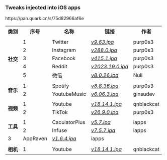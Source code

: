 ### Tweaks injected into iOS apps

<table>
    <tr> <th> 类别 </th> <th> 序号 </th> <th> 名称 </th> <th> 链接 </th> <th> 作者 </th> </tr>
	<tr>
		<td colspan="5">  </td>
    </tr>
	<tr>
		<td rowspan="5"><strong>社交</strong></td>
		<td > 1 </td> <td > Twitter </td> <td ><a href="https://github.com/purp0s3/Tweaked-iOS-Apps/releases"><em>v9.63.ipa</em></a> </td><td>purp0s3</td>
    </tr>
    <tr>
		<td > 2 </td> <td > Instagram </td> <td ><a href="https://github.com/purp0s3/Tweaked-iOS-Apps/releases"><em>v288.0.ipa</em></a> </td><td>purp0s3</td>
    </tr>
	<tr>
		<td > 3 </td> <td > Facebook </td> <td ><a href="https://github.com/purp0s3/Tweaked-iOS-Apps/releases/tag/19.may.23"><em>v415.1.ipa</em></a> </td><td>purp0s3</td>
    </tr>
	<tr>
		<td > 4 </td> <td > Reddit </td> <td ><a href="https://github.com/purp0s3/Tweaked-iOS-Apps/releases/download/19.may.23/Reddit2023.19.0_RedditFilter1.1.1.ipa"><em>v2023.19.0.ipa</em></a> </td><td>purp0s3</td>
    </tr>
	<tr>
		<td > 5 </td> <td > 微信 </td> <td ><a href="https://pan.quark.cn/s/d787a51cc981"><em>v8.0.26.ipa</em></a> </td><td>Null</td>
    </tr>
	<tr>
		<td colspan="5">  </td>
    </tr>
	<tr>
		<td rowspan="2"><strong>音乐</strong></td>
		<td > 1 </td> <td > Spotify </td> <td ><a href="https://github.com/purp0s3/Tweaked-iOS-Apps/releases/tag/19.may.23"><em>v8.8.36.ipa</em></a> </td><td>purp0s3</td>
    </tr>
	<tr>
	<td > 2 </td> <td > YoutubeMusic </td> <td ><a href="https://github.com/ginsudev/YTMusicUltimate/releases/download/v1.4.1/YTMusicUltimate_v1.4.1_YTM6.06.3.ipa"><em>v6.06.3.ipa</em></a> </td><td>ginsudev</td>
    </tr>
	<tr>
		<td colspan="5">  </td>
    </tr>
	<tr>
		<td rowspan="2"><strong>视频</strong></td>
	<td > 1 </td> <td > Youtube </td> <td ><a href="https://github.com/qnblackcat/uYouPlus/releases/download/v18.14.1-3.0/uYouPlus_18.14.1_3.0.ipa"><em>v18.14.1.ipa</em></a> </td><td>qnblackcat</td>
    </tr>
    <tr>
	<td >2 </td> <td > TikTok </td> <td ><a href="https://github.com/purp0s3/Tweaked-iOS-Apps/releases/download/30.jan.23/TikTok26.9.0_DLTikTok1.9.3.ipa"><em>v26.9.0.ipa</em></a> </td><td>purp0s3</td>
    </tr>
    <tr>
		<td colspan="5">  </td>
    </tr>
    <tr>
		<td rowspan="3"><strong>工具</strong></td>
	<td > 1 </td> <td > CaculatorPlus </td> <td ><a href="https://pan.quark.cn/s/ada5acd2cca5"><em>v5.7.ipa</em></a> </td><td>iapps</td>
    </tr>
	<tr>
	<td >2 </td> <td > Infuse </td> <td ><a href="https://pan.quark.cn/s/4876809ea92d"><em>v7.5.7.ipa</em></a> </td><td>iapps</td>
    </tr>https://pan.quark.cn/s/75d82966af6e
	<tr>
	<tr>
	<td >3 </td> <td > AppRaven </td> <td ><a href="https://pan.quark.cn/s/75d82966af6e"><em>v1.6.4.ipa</em></a> </td><td>iapps</td>
    </tr>
	<tr>
		<td colspan="5">  </td>
    </tr>
    <tr>
		<td rowspan="1"><strong>相机</strong></td>
	<td > 1 </td> <td > Youtube </td> <td ><a href="https://github.com/qnblackcat/uYouPlus/releases/download/v18.14.1-3.0/uYouPlus_18.14.1_3.0.ipa"><em>v18.14.1.ipa</em></a> </td><td>qnblackcat</td>
    </tr>
</table>

